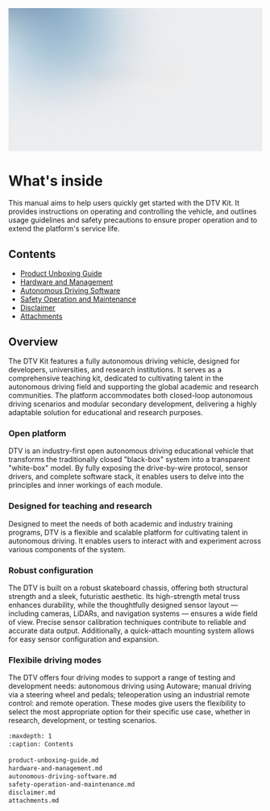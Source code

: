 ![Alt text](images/dtvk_doc_01.png)

# What's inside

This manual aims to help users quickly get started with the DTV Kit. It provides instructions on operating and controlling the vehicle, and outlines usage guidelines and safety precautions to ensure proper operation and to extend the platform's service life.

## Contents

- [Product Unboxing Guide](product-unboxing-guide.md)
- [Hardware and Management](hardware-and-management.md)
- [Autonomous Driving Software](autonomous-driving-software.md)
- [Safety Operation and Maintenance](safety-operation-and-maintenance.md)
- [Disclaimer](disclaimer.md)
- [Attachments](attachments.md)

## Overview

The DTV Kit features a fully autonomous driving vehicle, designed for developers, universities, and research institutions. It serves as a comprehensive teaching kit, dedicated to cultivating talent in the autonomous driving field and supporting the global academic and research communities. The platform accommodates both closed-loop autonomous driving scenarios and modular secondary development, delivering a highly adaptable solution for educational and research purposes.

### Open platform
DTV is an industry-first open autonomous driving educational vehicle that transforms the traditionally closed "black-box" system into a transparent "white-box" model. By fully exposing the drive-by-wire protocol, sensor drivers, and complete software stack, it enables users to delve into the principles and inner workings of each module. 

### Designed for teaching and research
Designed to meet the needs of both academic and industry training programs, DTV is a flexible and scalable platform for cultivating talent in autonomous driving. It enables users to interact with and experiment across various components of the system.

### Robust configuration
The DTV is built on a robust skateboard chassis, offering both structural strength and a sleek, futuristic aesthetic. Its high-strength metal truss enhances durability, while the thoughtfully designed sensor layout — including cameras, LiDARs, and navigation systems — ensures a wide field of view. Precise sensor calibration techniques contribute to reliable and accurate data output. Additionally, a quick-attach mounting system allows for easy sensor configuration and expansion.

### Flexibile driving modes
The DTV offers four driving modes to support a range of testing and development needs: autonomous driving using Autoware; manual driving via a steering wheel and pedals; teleoperation using an industrial remote control: and remote operation. These modes give users the flexibility to select the most appropriate option for their specific use case, whether in research, development, or testing scenarios.

```{toctree}
:maxdepth: 1
:caption: Contents

product-unboxing-guide.md
hardware-and-management.md
autonomous-driving-software.md
safety-operation-and-maintenance.md
disclaimer.md
attachments.md
